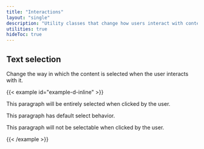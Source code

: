 ```yaml
---
title: "Interactions"
layout: "single"
description: "Utility classes that change how users interact with contents of a website."
utilities: true
hideToc: true
---
```


## Text selection

Change the way in which the content is selected when the user interacts with it.

{{< example id="example-d-inline" >}}
<p class="user-select-all">This paragraph will be entirely selected when clicked by the user.</p>
<p class="user-select-auto">This paragraph has default select behavior.</p>
<p class="user-select-none">This paragraph will not be selectable when clicked by the user.</p>
{{< /example >}}
